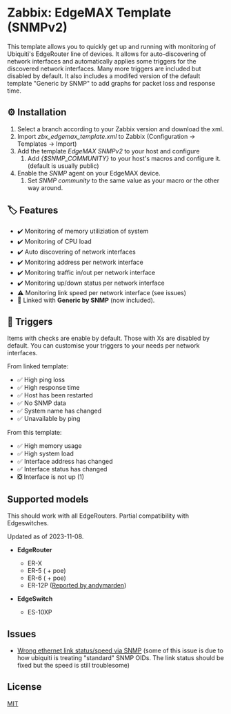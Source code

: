 # Zabbix: EdgeMAX Template (SNMPv2)

This template allows you to quickly get up and running with monitoring of Ubiquiti's EdgeRouter line of devices. It allows for auto-discovering of network interfaces and automatically applies some triggers for the discovered network interfaces. Many more triggers are included but disabled by default. It also includes a modifed version of the default template "Generic by SNMP" to add graphs for packet loss and response time.

## ⚙️ Installation

1. Select a branch according to your Zabbix version and download the xml.
2. Import *zbx_edgemax_template.xml* to Zabbix (Configuration -> Templates -> Import)
3. Add the template *EdgeMAX SNMPv2* to your host and configure 
   1. Add *{$SNMP_COMMUNITY}* to your host's macros and configure it. (default is usually public)
4. Enable the *SNMP* agent on your EdgeMAX device.
   1. Set *SNMP community* to the same value as your macro or the other way around.

## 🏷️ Features
- ✔️ Monitoring of memory utiliziation of system
- ✔️ Monitoring of CPU load
- ✔️ Auto discovering of network interfaces
- ✔️ Monitoring address per network interface
- ✔️ Monitoring traffic in/out per network interface
- ✔️ Monitoring up/down status per network interface
- ⚠️ Monitoring link speed per network interface (see issues)
- 🔶 Linked with **Generic by SNMP** (now included).

## 📣 Triggers
Items with checks are enable by default. Those with Xs are disabled by default. You can customise your triggers to your needs per network interfaces.

From linked template:
- ✅ High ping loss 
- ✅ High response time
- ✅ Host has been restarted
- ✅ No SNMP data
- ✅ System name has changed
- ✅ Unavailable by ping

From this template:
- ✅ High memory usage
- ✅ High system load
- ✅ Interface address has changed
- ✅ Interface status has changed
- ❎ Interface is not up (1)

## Supported models
This should work with all EdgeRouters. Partial compatibility with Edgeswitches.

Updated as of 2023-11-08.
- **EdgeRouter**
  - ER-X
  - ER-5 ( + poe)
  - ER-6 ( + poe)
  - ER-12P ([Reported by andymarden](https://github.com/albin-lindstrom/zabbix-edgemax-template/pull/16#issuecomment-1801248424))

- **EdgeSwitch**
  - ES-10XP

## Issues
- [Wrong ethernet link status/speed via SNMP](https://community.ui.com/questions/Wrong-ethernet-link-status-speed-via-SNMP/6e50940c-3cc1-4242-9881-5c03e7892ebf)
  (some of this issue is due to how ubiquiti is treating "standard" SNMP OIDs. The link status should be fixed but the speed is still troublesome)


## License
[MIT](https://choosealicense.com/licenses/mit/)
